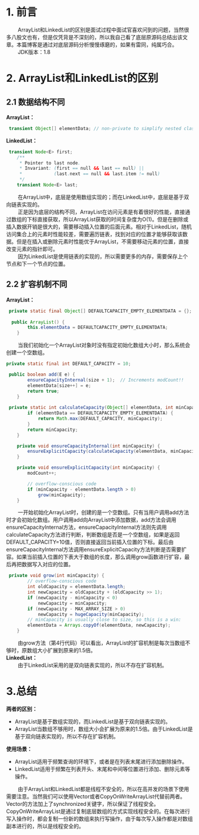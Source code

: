 # 1. 前言
&nbsp;&nbsp;&nbsp;&nbsp;&nbsp;&nbsp;&nbsp;&nbsp;ArrayList和LinkedList的区别是面试过程中面试官喜欢问到的问题，当然很多八股文也有，但是仅凭背是不深刻的，所以我自己看了底层原源码总结出该文章。本篇博客是通过对底层源码分析慢慢琢磨的，如果有雷同，纯属巧合。
<br/>&nbsp;&nbsp;&nbsp;&nbsp;&nbsp;&nbsp;&nbsp;&nbsp;JDK版本：1.8
# 2. ArrayList和LinkedList的区别
## 2.1 数据结构不同
**ArrayList：**
```java
 transient Object[] elementData; // non-private to simplify nested class access
```
**LinkedList：**
```java
 transient Node<E> first;
    /**
     * Pointer to last node.
     * Invariant: (first == null && last == null) ||
     *            (last.next == null && last.item != null)
     */
    transient Node<E> last;

```
&nbsp;&nbsp;&nbsp;&nbsp;&nbsp;&nbsp;&nbsp;&nbsp;在ArrayList中，底层是使用数组实现的；而在LinkedList中，底层是基于双向链表实现的。
<br/>&nbsp;&nbsp;&nbsp;&nbsp;&nbsp;&nbsp;&nbsp;&nbsp;正是因为底层的结构不同，ArrayList在访问元素是有着很好的性能，直接通过数组的下标直接获取，所以ArrayList获取的时间复杂度为O(1)。但是在删除或插入数据开销是很大的，需要移动插入位置的后面元素。相对于LinkedList，随机访问集合上的元素时性能较差，需要遍历链表，找到对应的位置才能够获取该数据。但是在插入或删除元素时性能优于ArrayList，不需要移动元素的位置，直接改变元素的指针即可。
<br/>&nbsp;&nbsp;&nbsp;&nbsp;&nbsp;&nbsp;&nbsp;&nbsp;因为LinkedList是使用链表的实现的，所以需要更多的内存，需要保存上个节点和下一个节点的位置。
## 2.2 扩容机制不同
**ArrayList：**
```java
 private static final Object[] DEFAULTCAPACITY_EMPTY_ELEMENTDATA = {};
  
  public ArrayList() {
        this.elementData = DEFAULTCAPACITY_EMPTY_ELEMENTDATA;
    }
```
&nbsp;&nbsp;&nbsp;&nbsp;&nbsp;&nbsp;&nbsp;&nbsp;当我们初始化一个ArrayList对象时没有指定初始化数组大小时，那么系统会创建一个空数组。
```java
private static final int DEFAULT_CAPACITY = 10;

 public boolean add(E e) {
        ensureCapacityInternal(size + 1);  // Increments modCount!!
        elementData[size++] = e;
        return true;
    }
    
 private static int calculateCapacity(Object[] elementData, int minCapacity) {
        if (elementData == DEFAULTCAPACITY_EMPTY_ELEMENTDATA) {
            return Math.max(DEFAULT_CAPACITY, minCapacity);
        }
        return minCapacity;
    }

    private void ensureCapacityInternal(int minCapacity) {
        ensureExplicitCapacity(calculateCapacity(elementData, minCapacity));
    }

    private void ensureExplicitCapacity(int minCapacity) {
        modCount++;

        // overflow-conscious code
        if (minCapacity - elementData.length > 0)
            grow(minCapacity);
    }
```
&nbsp;&nbsp;&nbsp;&nbsp;&nbsp;&nbsp;&nbsp;&nbsp;一开始初始化ArrayList时，创建的是一个空数组。只有当用户调用add方法时才会初始化数组。用户调用add向ArrayList中添加数据，add方法会调用ensureCapacityInternal方法，ensureCapacityInternal方法则先调用calculateCapacity方法进行判断，判断数组是否是一个空数组，如果是返回DEFAULT_CAPACITY=10值，否则直接返回当前插入位置的下标。最后由ensureCapacityInternal方法调用ensureExplicitCapacity方法判断是否需要扩容。如果当前插入位置的下表大于数组的长度，那么调用grow函数进行扩容，最后再把数据写入对应的位置。
```java
 private void grow(int minCapacity) {
        // overflow-conscious code
        int oldCapacity = elementData.length;
        int newCapacity = oldCapacity + (oldCapacity >> 1);
        if (newCapacity - minCapacity < 0)
            newCapacity = minCapacity;
        if (newCapacity - MAX_ARRAY_SIZE > 0)
            newCapacity = hugeCapacity(minCapacity);
        // minCapacity is usually close to size, so this is a win:
        elementData = Arrays.copyOf(elementData, newCapacity);
    }
```
&nbsp;&nbsp;&nbsp;&nbsp;&nbsp;&nbsp;&nbsp;&nbsp;由grow方法（第4行代码）可以看出，ArrayList的扩容机制是每次当数组不够时，原数组大小扩展到原来的1.5倍。
<br/>**LinkedList：**
<br/>&nbsp;&nbsp;&nbsp;&nbsp;&nbsp;&nbsp;&nbsp;&nbsp;由于LinkedList采用的是双向链表实现的，所以不存在扩容机制。
# 3.总结
**两者的区别：**
- ArrayList是基于数组实现的，而LinkedList是基于双向链表实现的。
- ArrayList当数组不够用时，数组大小会扩展为原来的1.5倍。由于LinkedList是基于双向链表实现的，所以不存在扩容机制。

**使用场景：**
- ArrayList适用于频繁查询的环境下，或者是在列表末尾进行添加删除操作。
- LinkedList适用于频繁在列表开头、末尾和中间等位置进行添加、删除元素等操作。

&nbsp;&nbsp;&nbsp;&nbsp;&nbsp;&nbsp;&nbsp;&nbsp;由于ArrayList和LinkedList都是线程不安全的，所以在高并发的场景下使用需要注意。当然我们可以使用Vector或者CopyOnWriteArrayList代替前两者。Vector的方法加上了synchronized关键字，所以保证了线程安全。CopyOnWriteArrayList是通过复制底层数组的方式实现线程安全的。在每次进行写入操作时，都会复制一份新的数组来执行写操作，由于每次写入操作都是对数组副本进行的，所以是线程安全的。
